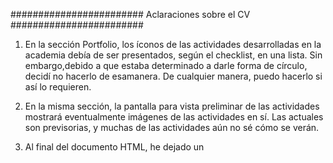 ########################
Aclaraciones sobre el CV
########################

1. En la sección Portfolio, los íconos de las actividades desarrolladas en la academia debía de ser presentados, según el checklist, en una lista. Sin embargo,debido a que estaba determinado a darle forma de círculo, decidí no hacerlo de esamanera. De cualquier manera, puedo hacerlo si así lo requieren.

2. En la misma sección, la pantalla para vista preliminar de las actividades mostrará eventualmente imágenes de las actividades en sí. Las actuales son previsorias, y muchas de las actividades aún no sé cómo se verán.

3. Al final del documento HTML, he dejado un <script> vacío. Esto lo hago pues es la manera de eliminar un bug del Google Chrome que reproduce las transiciones apenas se carga la página. La página está enteramente hecha en HTML y CSS únicamente.
